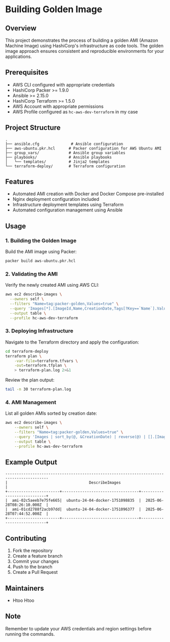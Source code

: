 # Building Golden Image

## Overview
This project demonstrates the process of building a golden AMI (Amazon Machine Image) using HashiCorp's infrastructure as code tools. The golden image approach ensures consistent and reproducible environments for your applications.

## Prerequisites
- AWS CLI configured with appropriate credentials
- HashiCorp Packer >= 1.9.0
- Ansible >= 2.15.0
- HashiCorp Terraform >= 1.5.0
- AWS Account with appropriate permissions
- AWS Profile configured as `hc-aws-dev-terraform` in my case

## Project Structure
```
.
├── ansible.cfg              # Ansible configuration
├── aws-ubuntu.pkr.hcl      # Packer configuration for AWS Ubuntu AMI
├── group_vars/             # Ansible group variables
├── playbooks/              # Ansible playbooks
│   └── templates/          # Jinja2 templates
└── terraform-deploy/       # Terraform configuration
```

## Features
- Automated AMI creation with Docker and Docker Compose pre-installed
- Nginx deployment configuration included
- Infrastructure deployment templates using Terraform
- Automated configuration management using Ansible

## Usage

### 1. Building the Golden Image
Build the AMI image using Packer:
```bash
packer build aws-ubuntu.pkr.hcl
```

### 2. Validating the AMI
Verify the newly created AMI using AWS CLI:
```bash
aws ec2 describe-images \
  --owners self \
  --filters "Name=tag:packer-golden,Values=true" \
  --query 'Images[*].[ImageId,Name,CreationDate,Tags[?Key==`Name`].Value|[0]]' \
  --output table \
  --profile hc-aws-dev-terraform
```

### 3. Deploying Infrastructure
Navigate to the Terraform directory and apply the configuration:
```bash
cd terraform-deploy
terraform plan \
    -var-file=terraform.tfvars \
    -out=terraform.tfplan \
    > terraform-plan.log 2>&1
```

Review the plan output:
```bash
tail -n 30 terraform-plan.log
```

### 4. AMI Management
List all golden AMIs sorted by creation date:
```bash
aws ec2 describe-images \
    --owners self \
    --filters "Name=tag:packer-golden,Values=true" \
    --query 'Images | sort_by(@, &CreationDate) | reverse(@) | [].[ImageId,Name,CreationDate]' \
    --output table \
    --profile hc-aws-dev-terraform
```

## Example Output
```
-----------------------------------------------------------------------------------------
|                                    DescribeImages                                     |
+-----------------------+----------------------------------+----------------------------+
|  ami-02c5aeeb7e75fe665|  ubuntu-24-04-docker-1751098835  |  2025-06-28T08:26:10.000Z  |
|  ami-01cd2788f2acb97dd|  ubuntu-24-04-docker-1751096377  |  2025-06-28T07:44:52.000Z  |
+-----------------------+----------------------------------+----------------------------+
```

## Contributing
1. Fork the repository
2. Create a feature branch
3. Commit your changes
4. Push to the branch
5. Create a Pull Request

## Maintainers
- Htoo Htoo <Devotee of Cloud and DevOps>

## Note
Remember to update your AWS credentials and region settings before running the commands.